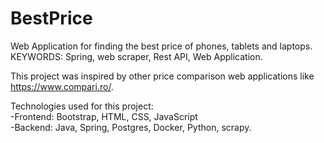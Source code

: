 # BestPrice

Web Application for finding the best price of phones, tablets and laptops.  
KEYWORDS: Spring, web scraper, Rest API, Web Application.

This project was inspired by other price comparison web applications like https://www.compari.ro/.


Technologies used for this project:  
-Frontend: Bootstrap, HTML, CSS, JavaScript  
-Backend: Java, Spring, Postgres, Docker, Python, scrapy.
